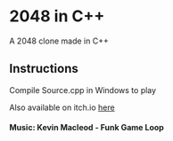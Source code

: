 <h1>
2048 in C++
</h1>
A 2048 clone made in C++

<h2>
Instructions
</h2>
Compile Source.cpp in Windows to play

Also available on itch.io [here](https://lil-shah.itch.io/numbers)

<h4>
Music: Kevin Macleod - Funk Game Loop
